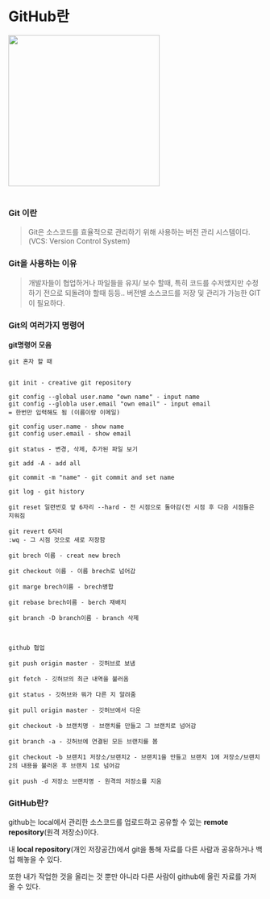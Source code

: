 # GitHub란 

<img width = "300" src = "https://media.vlpt.us/images/sv002/post/045b6118-4d28-4a34-8269-e672a6168d8a/image.png">


<br>
<br>


### Git 이란
> Git은 소스코드를 효율적으로 관리하기 위해 사용하는 버전 관리 시스템이다. (VCS: Version Control System)

### Git을 사용하는 이유
> 개발자들이 협업하거나 파일들을 유지/ 보수 할때, 특히 코드를 수저앴지만 수정하기 전으로 되돌려야 할때 등등..
버전별 소스코드를 저장 및 관리가 가능한 GIT이 필요하다.

### Git의 여러가지 명령어

**git명령어 모음**
```
git 혼자 할 때


git init - creative git repository

git config --global user.name "own name" - input name
git config --globla user.email "own email" - input email
= 한번만 입력해도 됨 (이름이랑 이메일)

git config user.name - show name
git config user.email - show email

git status - 변경, 삭제, 추가된 파일 보기

git add -A - add all

git commit -m "name" - git commit and set name

git log - git history

git reset 일련번호 앞 6자리 --hard - 전 시점으로 돌아감(전 시점 후 다음 시점들은 지워짐

git revert 6자리 
:wq - 그 시점 것으로 새로 저장함

git brech 이름 - creat new brech

git checkout 이름 - 이름 brech로 넘어감

git marge brech이름 - brech병합

git rebase brech이름 - berch 재배치

git branch -D branch이름 - branch 삭제



github 협업

git push origin master - 깃허브로 보냄

git fetch - 깃허브의 최근 내역을 불러옴

git status - 깃허브와 뭐가 다른 지 알려줌

git pull origin master - 깃허브에서 다운

git checkout -b 브랜치명 - 브랜치를 만들고 그 브랜치로 넘어감

git branch -a - 깃허브에 연결된 모든 브랜치를 봄

git checkout -b 브랜치1 저장소/브랜치2 - 브랜치1을 만들고 브랜치 1에 저장소/브랜치2의 내용을 불러온 후 브랜치 1로 넘어감

git push -d 저장소 브랜치명 - 원격의 저장소를 지움
```

### GitHub란? 
github는 local에서 관리한 소스코드를 업로드하고 공유할 수 있는 **remote repository**(원격 저장소)이다.

내 **local repository**(개인 저장공간)에서 git을 통해 자료를 다른 사람과 공유하거나 백업 해놓을 수 있다.

또한 내가 작업한 것을 올리는 것 뿐만 아니라 다른 사람이 github에 올린 자료를 가져올 수 있다.


